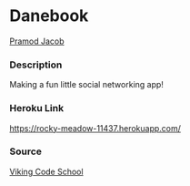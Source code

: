 # Danebook 

[Pramod Jacob](https://github.com/domarp-j)

### Description

Making a fun little social networking app!

### Heroku Link 

https://rocky-meadow-11437.herokuapp.com/

### Source

[Viking Code School](https://www.vikingcodeschool.com/)

